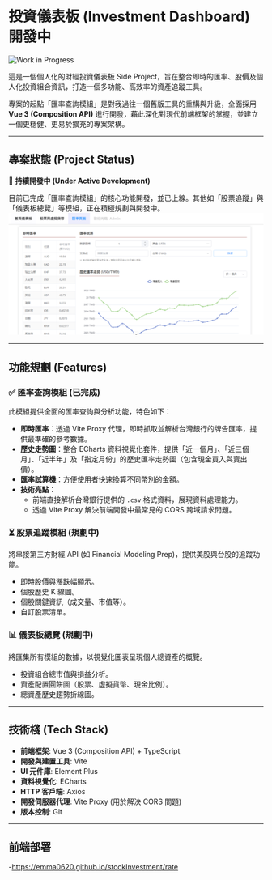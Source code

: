 # 投資儀表板 (Investment Dashboard) 開發中

![Work in Progress](https://img.shields.io/badge/status-work%20in%20progress-yellow)

這是一個個人化的財經投資儀表板 Side Project，旨在整合即時的匯率、股價及個人化投資組合資訊，打造一個多功能、高效率的資產追蹤工具。

專案的起點「匯率查詢模組」是對我過往一個舊版工具的重構與升級，全面採用 **Vue 3 (Composition API)** 進行開發，藉此深化對現代前端框架的掌握，並建立一個更穩健、更易於擴充的專案架構。

---

## 專案狀態 (Project Status)

🚧 **持續開發中 (Under Active Development)**

目前已完成「匯率查詢模組」的核心功能開發，並已上線。其他如「股票追蹤」與「儀表板總覽」等模組，正在積極規劃與開發中。
![alt text](image.png)

---

## 功能規劃 (Features)

### ✅ 匯率查詢模組 (已完成)

此模組提供全面的匯率查詢與分析功能，特色如下：

- **即時匯率**：透過 Vite Proxy 代理，即時抓取並解析台灣銀行的牌告匯率，提供最準確的參考數據。
- **歷史走勢圖**：整合 ECharts 資料視覺化套件，提供「近一個月」、「近三個月」、「近半年」及「指定月份」的歷史匯率走勢圖（包含現金買入與賣出價）。
- **匯率試算機**：方便使用者快速換算不同幣別的金額。
- **技術亮點**：
  - 前端直接解析台灣銀行提供的 `.csv` 格式資料，展現資料處理能力。
  - 透過 Vite Proxy 解決前端開發中最常見的 CORS 跨域請求問題。

### ⏳ 股票追蹤模組 (規劃中)

將串接第三方財經 API (如 Financial Modeling Prep)，提供美股與台股的追蹤功能。

- 即時股價與漲跌幅顯示。
- 個股歷史 K 線圖。
- 個股關鍵資訊（成交量、市值等）。
- 自訂股票清單。

### 📊 儀表板總覽 (規劃中)

將匯集所有模組的數據，以視覺化圖表呈現個人總資產的概覽。

- 投資組合總市值與損益分析。
- 資產配置圓餅圖（股票、虛擬貨幣、現金比例）。
- 總資產歷史趨勢折線圖。

---

## 技術棧 (Tech Stack)

- **前端框架**: Vue 3 (Composition API) + TypeScript
- **開發與建置工具**: Vite
- **UI 元件庫**: Element Plus
- **資料視覺化**: ECharts
- **HTTP 客戶端**: Axios
- **開發伺服器代理**: Vite Proxy (用於解決 CORS 問題)
- **版本控制**: Git

---

## 前端部署

-https://emma0620.github.io/stockInvestment/rate
